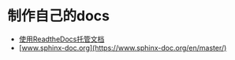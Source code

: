 # 制作自己的docs

- [使用ReadtheDocs托管文档](https://www.xncoding.com/2017/01/22/fullstack/readthedoc.html)
- [www.sphinx-doc.org](https://www.sphinx-doc.org/en/master/)